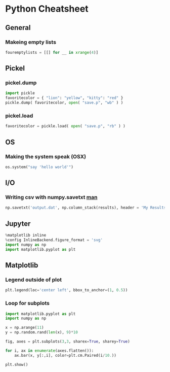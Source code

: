 Python Cheatsheet
=================

General
-------

### Makeing empty lists

```python
fouremptylists = [[] for __ in xrange(4)]
```


Pickel
------

### pickel.dump

```python
import pickle
favoritecolor = { "lion": "yellow", "kitty": "red" }
pickle.dump( favoritecolor, open( "save.p", "wb" ) )
```

### pickel.load

```python
favoritecolor = pickle.load( open( "save.p", "rb" ) )
```

OS
--

### Making the system speak (OSX)

```python
os.system("say 'hello world'")
```

I/O
---

### Writing csv with numpy.savetxt [man](http://docs.scipy.org/doc/numpy/reference/generated/numpy.savetxt.html)
```python
np.savetxt('output.dat', np.column_stack(results), header = 'My Results', delimiter = ",")
```

Jupyter
-------

```python
%matplotlib inline
%config InlineBackend.figure_format = 'svg'
import numpy as np
import matplotlib.pyplot as plt
```

Matplotlib
----------

### Legend outside of plot
```python
plt.legend(loc='center left', bbox_to_anchor=(1, 0.5))
```

### Loop for subplots
```python
import matplotlib.pyplot as plt
import numpy as np

x = np.arange(11)
y = np.random.rand(len(x), 9)*10

fig, axes = plt.subplots(3,3, sharex=True, sharey=True)

for i, ax in enumerate(axes.flatten()):
    ax.bar(x, y[:,i], color=plt.cm.Paired(i/10.))

plt.show()
```
